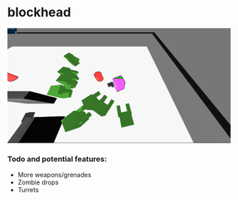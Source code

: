 # blockhead

![Screenshot 0](https://github.com/ryanrossiter/blockhead/blob/master/screenshots/0.png?raw=true)

### Todo and potential features:
 - More weapons/grenades
 - Zombie drops
 - Turrets
